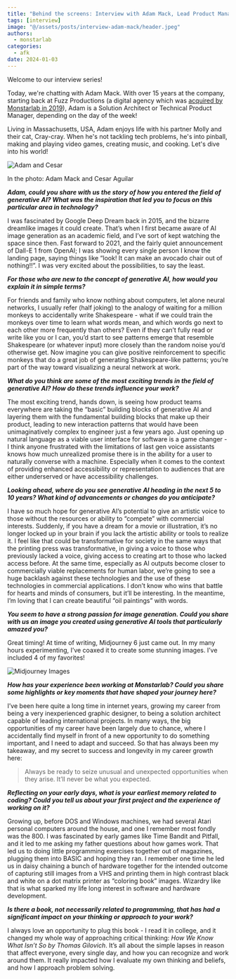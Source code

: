 ```yaml
---
title: "Behind the screens: Interview with Adam Mack, Lead Product Manager at Monstarlab"
tags: [interview]
image: "@/assets/posts/interview-adam-mack/header.jpeg"
authors:
  - monstarlab
categories:
  - afk
date: 2024-01-03
---
```

Welcome to our interview series!

Today, we're chatting with Adam Mack. With over 15 years at the company, starting back at Fuzz Productions (a digital agency which was [acquired by Monstarlab in 2019](https://monstar-lab.com/global/ml-news/fuzz_join)), Adam is a Solution Architect or Technical Product Manager, depending on the day of the week!

Living in Massachusetts, USA, Adam enjoys life with his partner Molly and their cat, Cray-cray. When he's not tackling tech problems, he's into pinball, making and playing video games, creating music, and cooking. Let's dive into his world!

![Adam and Cesar](@/assets/posts/interview-adam-mack/adam_cesar.jpg)
<figcaption>In the photo: Adam Mack and Cesar Aguilar</figcaption>

_**Adam, could you share with us the story of how you entered the field of generative AI? What was the inspiration that led you to focus on this particular area in technology?**_

I was fascinated by Google Deep Dream back in 2015, and the bizarre dreamlike images it could create. That’s when I first became aware of AI image generation as an academic field, and I’ve sort of kept watching the space since then. Fast forward to 2021, and the fairly quiet announcement of Dall-E 1 from OpenAI; I was showing every single person I know the landing page, saying things like “look! It can make an avocado chair out of nothing!!”. I was very excited about the possibilities, to say the least.

_**For those who are new to the concept of generative AI, how would you explain it in simple terms?**_

For friends and family who know nothing about computers, let alone neural networks, I usually refer (half joking) to the analogy of waiting for a million monkeys to accidentally write Shakespeare - what if we could train the monkeys over time to learn what words mean, and which words go next to each other more frequently than others? Even if they can’t fully read or write like you or I can, you’d start to see patterns emerge that resemble Shakespeare (or whatever input) more closely than the random noise you’d otherwise get. Now imagine you can give positive reinforcement to specific monkeys that do a great job of generating Shakespeare-like patterns; you’re part of the way toward visualizing a neural network at work.

_**What do you think are some of the most exciting trends in the field of generative AI? How do these trends influence your work?**_

The most exciting trend, hands down, is seeing how product teams everywhere are taking the “basic” building blocks of generative AI and layering them with the fundamental building blocks that make up their product, leading to new interaction patterns that would have been unimaginatively complex to engineer just a few years ago. Just opening up natural language as a viable user interface for software is a game changer - I think anyone frustrated with the limitations of last gen voice assistants knows how much unrealized promise there is in the ability for a user to naturally converse with a machine. Especially when it comes to the context of providing enhanced accessibility or representation to audiences that are either underserved or have accessibility challenges.

_**Looking ahead, where do you see generative AI heading in the next 5 to 10 years? What kind of advancements or changes do you anticipate?**_

I have so much hope for generative AI’s potential to give an artistic voice to those without the resources or ability to “compete” with commercial interests. Suddenly, if you have a dream for a movie or illustration, it’s no longer locked up in your brain if you lack the artistic ability or tools to realize it. I feel like that could be transformative for society in the same ways that the printing press was transformative, in giving a voice to those who previously lacked a voice, giving access to creating art to those who lacked access before. At the same time, especially as AI outputs become closer to commercially viable replacements for human labor, we’re going to see a huge backlash against these technologies and the use of these technologies in commercial applications. I don’t know who wins that battle for hearts and minds of consumers, but it’ll be interesting. In the meantime, I’m loving that I can create beautiful “oil paintings” with words.

_**You seem to have a strong passion for image generation. Could you share with us an image you created using generative AI tools that particularly amazed you?**_

Great timing! At time of writing, Midjourney 6 just came out. In my many hours experimenting, I’ve coaxed it to create some stunning images. I’ve included 4 of my favorites!

![Midjourney Images](@/assets/posts/interview-adam-mack/mid_favs.png)


_**How has your experience been working at Monstarlab? Could you share some highlights or key moments that have shaped your journey here?**_

I’ve been here quite a long time in internet years, growing my career from being a very inexperienced graphic designer, to being a solution architect capable of leading international projects. In many ways, the big opportunities of my career have been largely due to chance, where I accidentally find myself in front of a new opportunity to do something important, and I need to adapt and succeed. So that has always been my takeaway, and my secret to success and longevity in my career growth here:

> Always be ready to seize unusual and unexpected opportunities when they arise. It’ll never be what you expected.

_**Reflecting on your early days, what is your earliest memory related to coding? Could you tell us about your first project and the experience of working on it?**_

Growing up, before DOS and Windows machines, we had several Atari personal computers around the house, and one I remember most fondly was the 800. I was fascinated by early games like Time Bandit and Pitfall, and it led to me asking my father questions about how games work. That led us to doing little programming exercises together out of magazines, plugging them into BASIC and hoping they ran. I remember one time he led us in daisy chaining a bunch of hardware together for the intended outcome of capturing still images from a VHS and printing them in high contrast black and white on a dot matrix printer as “coloring book” images. Wizardry like that is what sparked my life long interest in software and hardware development.

_**Is there a book, not necessarily related to programming, that has had a significant impact on your thinking or approach to your work?**_

I always love an opportunity to plug this book - I read it in college, and it changed my whole way of approaching critical thinking: _How We Know What Isn’t So by Thomas Gilovich_. It’s all about the simple lapses in reason that affect everyone, every single day, and how you can recognize and work around them. It really impacted how I evaluate my own thinking and beliefs, and how I approach problem solving.
